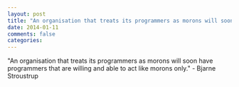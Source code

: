 ```yaml
---
layout: post
title: "An organisation that treats its programmers as morons will soon have programmers that are willing and able to act like morons only."
date: 2014-01-11
comments: false
categories: 
---
```


<span class='quote'>"An organisation that treats its programmers as morons will soon have programmers that are willing and able to act like morons only."</span>
<span class='by'>- Bjarne Stroustrup</span>
